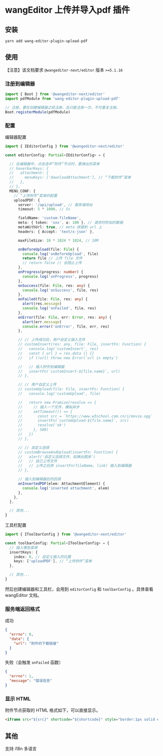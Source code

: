 # wangEditor 上传并导入pdf 插件

<!-- [English Documentation](./README-en.md) -->
<!-- 
## 介绍

[wangEditor](https://www.wangeditor.com/) 上传附件 插件。

![](./_img/demo.png) -->

## 安装

```shell
yarn add wang-editor-plugin-upload-pdf
```

## 使用

【注意】该文档要求 `@wangeditor-next/editor` 版本 `>=5.1.16`

### 注册到编辑器

```js
import { Boot } from '@wangeditor-next/editor'
import pdfModule from 'wang-editor-plugin-upload-pdf'

// 注册。要在创建编辑器之前注册，且只能注册一次，不可重复注册。
Boot.registerModule(pdfModule)
```

### 配置

编辑器配置

```ts
import { IEditorConfig } from '@wangeditor-next/editor'

const editorConfig: Partial<IEditorConfig> = {

  // 在编辑器中，点击选中“附件”节点时，要弹出的菜单
  // hoverbarKeys: {
  //   attachment: {
  //     menuKeys: ['downloadAttachment'], // “下载附件”菜单
  //   },
  // },
  MENU_CONF: {
    // “上传附件”菜单的配置
    uploadPDF: {
      server: '/api/upload', // 服务端地址
      timeout: 5 * 1000, // 5s

      fieldName: 'custom-fileName',
      meta: { token: 'xxx', a: 100 }, // 请求时附加的数据
      metaWithUrl: true, // meta 拼接到 url 上
      headers: { Accept: 'text/x-json' },

      maxFileSize: 10 * 1024 * 1024, // 10M

      onBeforeUpload(file: File) {
        console.log('onBeforeUpload', file)
        return file // 上传 file 文件
        // return false // 会阻止上传
      },
      onProgress(progress: number) {
        console.log('onProgress', progress)
      },
      onSuccess(file: File, res: any) {
        console.log('onSuccess', file, res)
      },
      onFailed(file: File, res: any) {
        alert(res.message)
        console.log('onFailed', file, res)
      },
      onError(file: File, err: Error, res: any) {
        alert(err.message)
        console.error('onError', file, err, res)
      },

      // // 上传成功后，用户自定义插入文件
      // customInsert(res: any, file: File, insertFn: Function) {
      //   console.log('customInsert', res)
      //   const { url } = res.data || {}
      //   if (!url) throw new Error(`url is empty`)

      //   // 插入附件到编辑器
      //   insertFn(`customInsert-${file.name}`, url)
      // },

      // // 用户自定义上传
      // customUpload(file: File, insertFn: Function) {
      //   console.log('customUpload', file)

      //   return new Promise(resolve => {
      //     // 插入一个文件，模拟异步
      //     setTimeout(() => {
      //       const src = `https://www.w3school.com.cn/i/movie.ogg`
      //       insertFn(`customUpload-${file.name}`, src)
      //       resolve('ok')
      //     }, 500)
      //   })
      // },

      // // 自定义选择
      // customBrowseAndUpload(insertFn: Function) {
      //   alert('自定义选择文件，如弹出图床')
      //   // 自己上传文件
      //   // 上传之后用 insertFn(fileName, link) 插入到编辑器
      // },

      // 插入到编辑器后的回调
      onInsertedPDF(elem: AttachmentElement) {
        console.log('inserted attachment', elem)
      },
    },
  },

  // 其他...
}
```

工具栏配置

```ts
import { IToolbarConfig } from '@wangeditor-next/editor'

const toolbarConfig: Partial<IToolbarConfig> = {
  // 插入哪些菜单
  insertKeys: {
    index: 0, // 自定义插入的位置
    keys: ['uploadPDF'], // “上传附件”菜单
  },

  // 其他...
}
```

然后创建编辑器和工具栏，会用到 `editorConfig` 和 `toolbarConfig` 。具体查看 wangEditor 文档。

### 服务端返回格式

成功

```json
{
  "errno": 0,
  "data": {
    "url": "附件的下载链接"
  }
}
```

失败（会触发 `onFailed` 函数）

```json
{
  "errno": 1,
  "message": "错误信息"
}
```

### 显示 HTML

附件节点获取的 HTML 格式如下，可以直接显示。

```html
<iframe src="${src}" shortcode="${shortcode}" style="border:1px solid #DDDDDD;width:100%;height:500px"></iframe>
```

## 其他

支持 i18n 多语言
